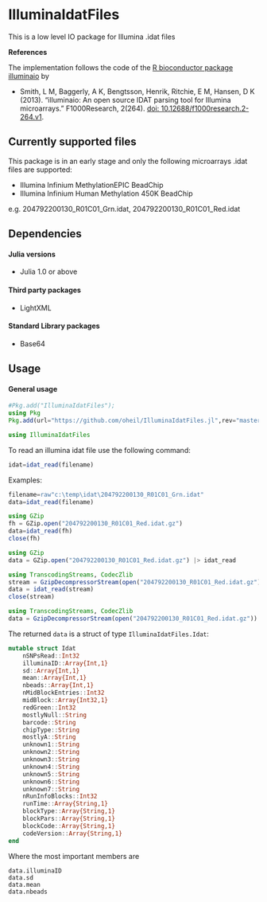# IlluminaIdatFiles

This is a low level IO package for Illumina .idat files

**References**

The implementation follows the code of the [R bioconductor package illuminaio](http://www.bioconductor.org/packages/release/bioc/html/illuminaio.html) by 
* Smith, L M, Baggerly, A K, Bengtsson, Henrik, Ritchie, E M, Hansen, D K (2013). “illuminaio: An open source IDAT parsing tool for Illumina microarrays.” F1000Research, 2(264). [doi: 10.12688/f1000research.2-264.v1](https://f1000research.com/articles/2-264). 

## Currently supported files

This package is in an early stage and only the following microarrays .idat files are supported:
* Illumina Infinium MethylationEPIC BeadChip
* Illumina Infinium Human Methylation 450K BeadChip

e.g. 204792200130_R01C01_Grn.idat, 204792200130_R01C01_Red.idat

## Dependencies

#### Julia versions

* Julia 1.0 or above

#### Third party packages

* LightXML

#### Standard Library packages

* Base64

## Usage

#### General usage
```julia
#Pkg.add("IlluminaIdatFiles");
using Pkg
Pkg.add(url="https://github.com/oheil/IlluminaIdatFiles.jl",rev="master")

using IlluminaIdatFiles
```
To read an illumina idat file use the following command:
```julia
idat=idat_read(filename)
```
Examples:
```julia
filename=raw"c:\temp\idat\204792200130_R01C01_Grn.idat"
data=idat_read(filename)
```

```julia
using GZip
fh = GZip.open("204792200130_R01C01_Red.idat.gz")
data=idat_read(fh)
close(fh)
```

```julia
using GZip
data = GZip.open("204792200130_R01C01_Red.idat.gz") |> idat_read
```

```julia
using TranscodingStreams, CodecZlib
stream = GzipDecompressorStream(open("204792200130_R01C01_Red.idat.gz"))
data = idat_read(stream)
close(stream)
```

```julia
using TranscodingStreams, CodecZlib
data = GzipDecompressorStream(open("204792200130_R01C01_Red.idat.gz")) |> idat_read
```

The returned `data` is a struct of type `IlluminaIdatFiles.Idat`:
```julia
mutable struct Idat
    nSNPsRead::Int32
    illuminaID::Array{Int,1}
    sd::Array{Int,1}
    mean::Array{Int,1}
    nbeads::Array{Int,1}
    nMidBlockEntries::Int32
    midBlock::Array{Int32,1}
    redGreen::Int32
    mostlyNull::String
    barcode::String
    chipType::String
    mostlyA::String
    unknown1::String
    unknown2::String
    unknown3::String
    unknown4::String
    unknown5::String
    unknown6::String
    unknown7::String
    nRunInfoBlocks::Int32
    runTime::Array{String,1}
    blockType::Array{String,1}
    blockPars::Array{String,1}
    blockCode::Array{String,1}
    codeVersion::Array{String,1}
end
```
Where the most important members are
```
data.illuminaID
data.sd
data.mean
data.nbeads
```

